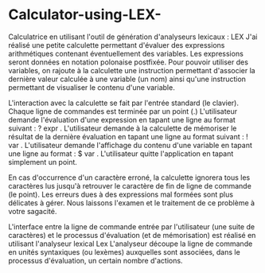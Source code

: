 # Calculator-using-LEX-

Calculatrice en utilisant l'outil de génération d'analyseurs lexicaux : LEX
J'ai réalisé une petite calculette permettant d'évaluer des expressions arithmétiques contenant éventuellement des variables. Les expressions seront données en notation polonaise postfixée. Pour pouvoir utiliser des variables, on rajoute à la calculette une instruction permettant d'associer la dernière valeur calculée à une variable (un nom) ainsi qu'une instruction permettant de visualiser le contenu d'une variable.

L'interaction avec la calculette se fait par l'entrée standard (le clavier). Chaque ligne de commandes est terminée par un point (.)
L'utilisateur demande l'évaluation d'une expression en tapant une ligne au format suivant :   ? expr .
L'utilisateur demande à la calculette de mémoriser le résultat de la dernière évaluation en tapant une ligne au format suivant :   ! var .
L'utilisateur demande l'affichage du contenu d'une variable en tapant une ligne au format :   $ var .
L'utilisateur quitte l'application en tapant simplement un point.

En cas d'occurrence d'un caractère erroné, la calculette ignorera tous les caractères lus jusqu'à retrouver le caractère de fin de ligne de commande (le point). Les erreurs dues à des expressions mal formées sont plus délicates à gérer. Nous laissons l'examen et le traitement de ce problème à votre sagacité.

L'interface entre la ligne de commande entrée par l'utilisateur (une suite de caractères) et le processus d'évaluation (et de mémorisation) est réalisé en utilisant l'analyseur lexical Lex
L'analyseur découpe la ligne de commande en unités syntaxiques (ou lexèmes) auxquelles sont associées, dans le processus d'évaluation, un certain nombre d'actions. 
